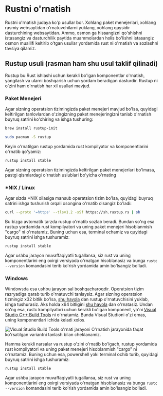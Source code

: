 # Rustni o'rnatish

Rustni o'rnatish judaya ko'p usullar bor. Xohlang paket menejerlari, xohlang
rasmiy websaytidan o'rnatuvchilarni yuklang, xohlang qaysidir dasturchining
websaytidan. Ammo, osmon ga hissangizni qo'shishni istasangiz va dasturchilik
paytida muammolardan holis bo'lishni istasangiz osmon muallifi keltirib o'tgan
usullar yordamida rust ni o'rnatish va sozlashni tavsiya qilamiz.

## Rustup usuli (rasman ham shu usul taklif qilinadi)

Rustup bu Rust ishlashi uchun kerakli bo'lgan komponentlar o'rnatish, yangilash
va ularni boshqarish uchun yordam beradigan dasturdir. Rustup ni o'zini ham
o'rnatish har xil usullari mavjud.

### Paket Menejeri

Agar sizning operatsion tizimingizda paket menejeri mavjud bo'lsa, quyidagi
keltirilgan tanlovlardan o'zingizning paket menejeringizni tanlab o'rnatish
buyruq satrini ko'chiring va ishga tushuring:

<CodeGroup>
  <CodeGroupItem title="Brew" active>

```bash
brew install rustup-init
```

  </CodeGroupItem>

  <CodeGroupItem title="Pacman">

```bash
sudo pacman -S rustup
```

  </CodeGroupItem>
</CodeGroup>

Keyin o'rnatilgan rustup yordamida rust kompilyator va komponentlarini o'rnatib
qo'yamiz:

```bash
rustup install stable
```

Agar sizning operatsion tizimingizda keltirilgan paket menejerlari bo'lmasa,
pastgi qismlardagi o'rnatish uslublari bo'yicha o'rnating

### \*NIX / Linux

Agar sizda \*NIX oilasiga mansub operatsion tizim bo'lsa, quyidagi buyruq
satrini ishga tushurish orqali osongina o'rnatib olsangiz bo'ladi:

```bash
curl --proto '=https' --tlsv1.2 -sSf https://sh.rustup.rs | sh
```

Bu bizga avtomatik tarzda rustup o'rnatib sozlab beradi. Bundan so'ng esa rustup
yordamida rust kompilyatori va uning paket menejeri hisoblanmish "cargo" ni
o'rnatamiz. Buning uchun esa, terminal ochamiz va quyidagi buyruq satrini ishga
tushuramiz:

```bash
rustup install stable
```

Agar ushbu jarayon muvaffaqiyatli tugallansa, siz rust va uning komponentlarini
eng oxirgi versiyada o'rnatgan hisoblanasiz va bunga `rustc --version`
komandasini terib ko'rish yordamida amin bo'lsangiz bo'ladi.

### Windows

Windowsda esa ushbu jarayon sal boshqacharoqdir. Operatsion tizim razryadiga
qarab turib o'rnatuvchi tanlaysiz. Agar sizning operatsion tizmingiz x32 bitlik
bo'lsa,
[shu havola](https://static.rust-lang.org/rustup/dist/i686-pc-windows-msvc/rustup-init.exe)
dan rustup o'rnatuvchisini yuklab, ishga tushurasiz. Aks holda x64 bitligini
[shu havola](https://static.rust-lang.org/rustup/dist/x86_64-pc-windows-msvc/rustup-init.exe)
dan o'rnatasiz. Undan so'ng esa, rustc kompilyatori uchun kerakli bo'lgan
komponent, ya'ni
[Visual Studio C++ Build Tools](https://visualstudio.microsoft.com/visual-cpp-build-tools/)
ni o'rnatamiz. Bunda Visual Studioni o'zi emas, uning komponentlari ichida
keladi xolos.

![Visual Studio Build Tools o'rnati jarayoni](/devs/rust/only-c++.png) O'rnatish
jarayonida faqat ko'rsatilgan variantni tanlash bilan cheklanamiz.

Hamma kerakli narsalar va rustup o'zini o'rnatib bo'lgach, rustup yordamida rust
kompilyatori va uning paket menejeri hisoblanmish "cargo" ni o'rnatamiz. Buning
uchun esa, powershell yoki terminal ochib turib, quyidagi buyruq satrini ishga
tushuramiz:

```bash
rustup install stable
```

Agar ushbu jarayon muvaffaqiyatli tugallansa, siz rust va uning komponentlarini
eng oxirgi versiyada o'rnatgan hisoblanasiz va bunga `rustc --version`
komandasini terib ko'rish yordamida amin bo'lsangiz bo'ladi.
